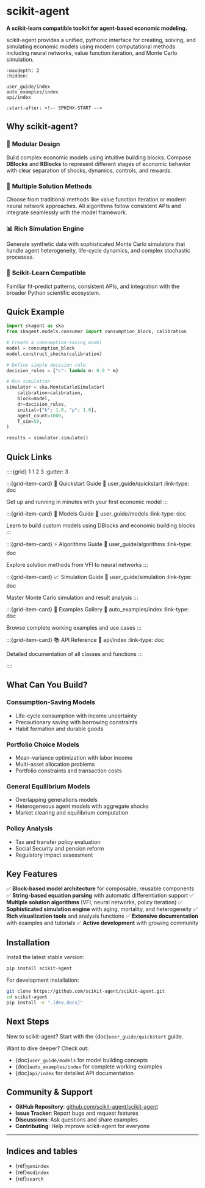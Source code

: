 # scikit-agent

**A scikit-learn compatible toolkit for agent-based economic modeling.**

scikit-agent provides a unified, pythonic interface for creating, solving, and simulating
economic models using modern computational methods including neural networks, value function
iteration, and Monte Carlo simulation.

```{toctree}
:maxdepth: 2
:hidden:

user_guide/index
auto_examples/index
api/index
```

```{include} ../README.md
:start-after: <!-- SPHINX-START -->
```

## Why scikit-agent?

### 🧱 **Modular Design**

Build complex economic models using intuitive building blocks. Compose **DBlocks** and **RBlocks**
to represent different stages of economic behavior with clear separation of shocks, dynamics,
controls, and rewards.

### 🔬 **Multiple Solution Methods**

Choose from traditional methods like value function iteration or modern neural network approaches.
All algorithms follow consistent APIs and integrate seamlessly with the model framework.

### 📊 **Rich Simulation Engine**

Generate synthetic data with sophisticated Monte Carlo simulators that handle agent heterogeneity,
life-cycle dynamics, and complex stochastic processes.

### 🐍 **Scikit-Learn Compatible**

Familiar fit-predict patterns, consistent APIs, and integration with the broader Python scientific ecosystem.

## Quick Example

```python
import skagent as ska
from skagent.models.consumer import consumption_block, calibration

# Create a consumption-saving model
model = consumption_block
model.construct_shocks(calibration)

# Define simple decision rule
decision_rules = {"c": lambda m: 0.9 * m}

# Run simulation
simulator = ska.MonteCarloSimulator(
    calibration=calibration,
    block=model,
    dr=decision_rules,
    initial={"k": 1.0, "p": 1.0},
    agent_count=1000,
    T_sim=50,
)

results = simulator.simulate()
```

## Quick Links

::::{grid} 1 1 2 3
:gutter: 3

:::{grid-item-card} 🚀 Quickstart Guide
:link: user_guide/quickstart
:link-type: doc

Get up and running in minutes with your first economic model
:::

:::{grid-item-card} 🧠 Models Guide
:link: user_guide/models
:link-type: doc

Learn to build custom models using DBlocks and economic building blocks
:::

:::{grid-item-card} ⚡ Algorithms Guide
:link: user_guide/algorithms
:link-type: doc

Explore solution methods from VFI to neural networks
:::

:::{grid-item-card} 📈 Simulation Guide
:link: user_guide/simulation
:link-type: doc

Master Monte Carlo simulation and result analysis
:::

:::{grid-item-card} 🔬 Examples Gallery
:link: auto_examples/index
:link-type: doc

Browse complete working examples and use cases
:::

:::{grid-item-card} 📚 API Reference
:link: api/index
:link-type: doc

Detailed documentation of all classes and functions
:::

::::

## What Can You Build?

### **Consumption-Saving Models**

- Life-cycle consumption with income uncertainty
- Precautionary saving with borrowing constraints
- Habit formation and durable goods

### **Portfolio Choice Models**

- Mean-variance optimization with labor income
- Multi-asset allocation problems
- Portfolio constraints and transaction costs

### **General Equilibrium Models**

- Overlapping generations models
- Heterogeneous agent models with aggregate shocks
- Market clearing and equilibrium computation

### **Policy Analysis**

- Tax and transfer policy evaluation
- Social Security and pension reform
- Regulatory impact assessment

## Key Features

✅ **Block-based model architecture** for composable, reusable components
✅ **String-based equation parsing** with automatic differentiation support
✅ **Multiple solution algorithms** (VFI, neural networks, policy iteration)
✅ **Sophisticated simulation engine** with aging, mortality, and heterogeneity
✅ **Rich visualization tools** and analysis functions
✅ **Extensive documentation** with examples and tutorials
✅ **Active development** with growing community

## Installation

Install the latest stable version:

```bash
pip install scikit-agent
```

For development installation:

```bash
git clone https://github.com/scikit-agent/scikit-agent.git
cd scikit-agent
pip install -e ".[dev,docs]"
```

## Next Steps

New to scikit-agent? Start with the {doc}`user_guide/quickstart` guide.

Want to dive deeper? Check out:

- {doc}`user_guide/models` for model building concepts
- {doc}`auto_examples/index` for complete working examples
- {doc}`api/index` for detailed API documentation

## Community & Support

- **GitHub Repository**: [github.com/scikit-agent/scikit-agent](https://github.com/scikit-agent/scikit-agent)
- **Issue Tracker**: Report bugs and request features
- **Discussions**: Ask questions and share examples
- **Contributing**: Help improve scikit-agent for everyone

---

## Indices and tables

- {ref}`genindex`
- {ref}`modindex`
- {ref}`search`
